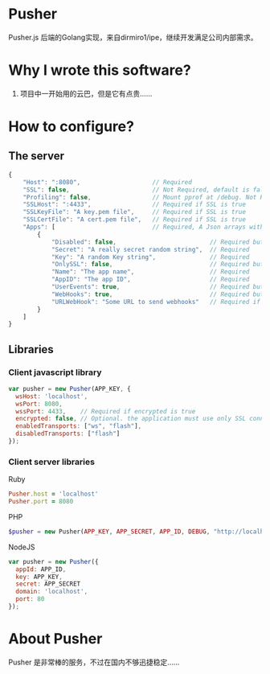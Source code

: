 # Pusher

Pusher.js 后端的Golang实现，来自dirmiro1/ipe，继续开发满足公司内部需求。

# Why I wrote this software?

1. 项目中一开始用的云巴，但是它有点贵……

# How to configure?

## The server

```javascript
{
	"Host": ":8080",                    // Required
	"SSL": false,                       // Not Required, default is false
	"Profiling": false,                 // Mount pprof at /debug. Not Required, default is false
	"SSLHost": ":4433",                 // Required if SSL is true
	"SSLKeyFile": "A key.pem file",     // Required if SSL is true
	"SSLCertFile": "A cert.pem file",   // Required if SSL is true
	"Apps": [                           // Required, A Json arrays with multiple apps
		{
			"Disabled": false,                          // Required but can be false
			"Secret": "A really secret random string",  // Required
			"Key": "A random Key string",               // Required
			"OnlySSL": false,                           // Required but can be false
			"Name": "The app name",                     // Required
			"AppID": "The app ID",                      // Required
			"UserEvents": true,                         // Required but can be false
			"WebHooks": true,                           // Required but can be false
			"URLWebHook": "Some URL to send webhooks"   // Required if WebHooks is true
		}
	]
}

```

## Libraries

### Client javascript library

```javascript
var pusher = new Pusher(APP_KEY, {
  wsHost: 'localhost',
  wsPort: 8080,
  wssPort: 4433,    // Required if encrypted is true
  encrypted: false, // Optional. the application must use only SSL connections
  enabledTransports: ["ws", "flash"],
  disabledTransports: ["flash"]
});
```

### Client server libraries

Ruby

```ruby
Pusher.host = 'localhost'
Pusher.port = 8080
```

PHP

```php
$pusher = new Pusher(APP_KEY, APP_SECRET, APP_ID, DEBUG, "http://localhost", "8080");
```

NodeJS

```javascript
var pusher = new Pusher({
  appId: APP_ID,
  key: APP_KEY,
  secret: APP_SECRET
  domain: 'localhost',
  port: 80
});

```

# About Pusher

Pusher 是非常棒的服务，不过在国内不够迅捷稳定……